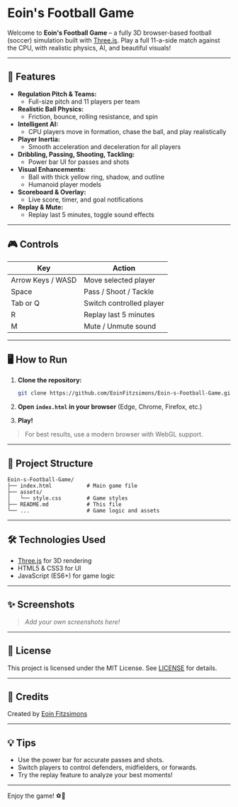 # Eoin's Football Game



Welcome to **Eoin's Football Game** – a fully 3D browser-based football (soccer) simulation built with [Three.js](https://threejs.org/). Play a full 11-a-side match against the CPU, with realistic physics, AI, and beautiful visuals!

---

## 🚀 Features

- **Regulation Pitch & Teams:**
  - Full-size pitch and 11 players per team
- **Realistic Ball Physics:**
  - Friction, bounce, rolling resistance, and spin
- **Intelligent AI:**
  - CPU players move in formation, chase the ball, and play realistically
- **Player Inertia:**
  - Smooth acceleration and deceleration for all players
- **Dribbling, Passing, Shooting, Tackling:**
  - Power bar UI for passes and shots
- **Visual Enhancements:**
  - Ball with thick yellow ring, shadow, and outline
  - Humanoid player models
- **Scoreboard & Overlay:**
  - Live score, timer, and goal notifications
- **Replay & Mute:**
  - Replay last 5 minutes, toggle sound effects

---

## 🎮 Controls

| Key               | Action                   |
| ----------------- | ------------------------ |
| Arrow Keys / WASD | Move selected player     |
| Space             | Pass / Shoot / Tackle    |
| Tab or Q          | Switch controlled player |
| R                 | Replay last 5 minutes    |
| M                 | Mute / Unmute sound      |

---

## 🖥️ How to Run

1. **Clone the repository:**

   ```sh
   git clone https://github.com/EoinFitzsimons/Eoin-s-Football-Game.git
   ```

2. **Open `index.html` in your browser** (Edge, Chrome, Firefox, etc.)
3. **Play!**

> For best results, use a modern browser with WebGL support.

---

## 📁 Project Structure

```plaintext
Eoin-s-Football-Game/
├── index.html           # Main game file
├── assets/
│   └── style.css        # Game styles
├── README.md            # This file
└── ...                  # Game logic and assets
```

---

## 🛠️ Technologies Used

- [Three.js](https://threejs.org/) for 3D rendering
- HTML5 & CSS3 for UI
- JavaScript (ES6+) for game logic

---

## ✨ Screenshots

> _Add your own screenshots here!_

---

## 📜 License

This project is licensed under the MIT License. See [LICENSE](LICENSE) for details.

---

## 🙏 Credits

Created by [Eoin Fitzsimons](https://github.com/EoinFitzsimons)

---

## 💡 Tips

- Use the power bar for accurate passes and shots.
- Switch players to control defenders, midfielders, or forwards.
- Try the replay feature to analyze your best moments!

---

Enjoy the game! ⚽🎉
